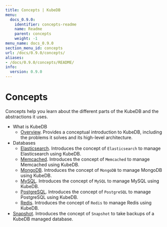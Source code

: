 ```yaml
---
title: Concepts | KubeDB
menu:
  docs_0.9.0:
    identifier: concepts-readme
    name: Readme
    parent: concepts
    weight: -1
menu_name: docs_0.9.0
section_menu_id: concepts
url: /docs/0.9.0/concepts/
aliases:
- /docs/0.9.0/concepts/README/
info:
  version: 0.9.0
---
```


# Concepts

Concepts help you learn about the different parts of the KubeDB and the abstractions it uses.

- What is KubeDB
  - [Overview](/docs/0.9.0/concepts/what-is-kubedb/overview). Provides a conceptual introduction to KubeDB, including the problems it solves and its high-level architecture.
- Databases
  - [Elasticsearch](/docs/0.9.0/concepts/databases/elasticsearch). Introduces the concept of `Elasticsearch` to manage Elasticsearch using KubeDB.
  - [Memcached](/docs/0.9.0/concepts/databases/memcached). Introduces the concept of `Memcached` to manage Memcached using KubeDB.
  - [MongoDB](/docs/0.9.0/concepts/databases/mongodb). Introduces the concept of `MongoDB` to manage MongoDB using KubeDB.
  - [MySQL](/docs/0.9.0/concepts/databases/mysql). Introduces the concept of `MySQL` to manage MySQL using KubeDB.
  - [PostgreSQL](/docs/0.9.0/concepts/databases/postgres). Introduces the concept of `PostgreSQL` to manage PostgreSQL using KubeDB.
  - [Redis](/docs/0.9.0/concepts/databases/redis). Introduces the concept of `Redis` to manage Redis using KubeDB.
- [Snapshot](/docs/0.9.0/concepts/snapshot). Introduces the concept of `Snapshot` to take backups of a KubeDB managed database.
